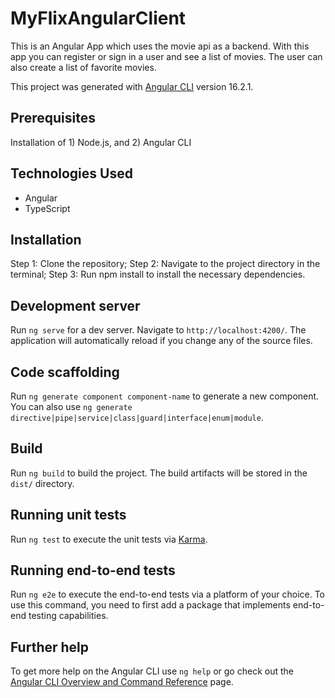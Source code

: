 # MyFlixAngularClient

This is an Angular App which uses the movie api as a backend. With this app you can register or sign in a user and see a list of movies. The user can also create a list of favorite movies.

This project was generated with [Angular CLI](https://github.com/angular/angular-cli) version 16.2.1.

## Prerequisites

Installation of 1) Node.js, and 2) Angular CLI

## Technologies Used

* Angular
* TypeScript

## Installation

Step 1: Clone the repository;
Step 2: Navigate to the project directory in the terminal;
Step 3: Run npm install to install the necessary dependencies.

## Development server

Run `ng serve` for a dev server. Navigate to `http://localhost:4200/`. The application will automatically reload if you change any of the source files.

## Code scaffolding

Run `ng generate component component-name` to generate a new component. You can also use `ng generate directive|pipe|service|class|guard|interface|enum|module`.

## Build

Run `ng build` to build the project. The build artifacts will be stored in the `dist/` directory.

## Running unit tests

Run `ng test` to execute the unit tests via [Karma](https://karma-runner.github.io).

## Running end-to-end tests

Run `ng e2e` to execute the end-to-end tests via a platform of your choice. To use this command, you need to first add a package that implements end-to-end testing capabilities.

## Further help

To get more help on the Angular CLI use `ng help` or go check out the [Angular CLI Overview and Command Reference](https://angular.io/cli) page.
